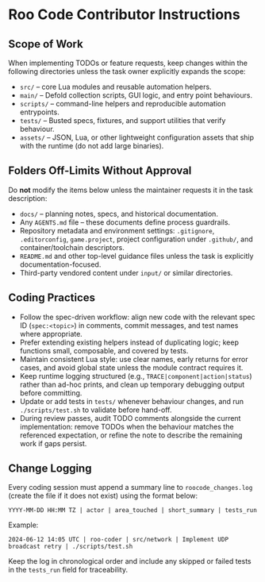 # Roo Code Contributor Instructions

## Scope of Work
When implementing TODOs or feature requests, keep changes within the following directories unless the task owner explicitly expands the scope:
- `src/` – core Lua modules and reusable automation helpers.
- `main/` – Defold collection scripts, GUI logic, and entry point behaviours.
- `scripts/` – command-line helpers and reproducible automation entrypoints.
- `tests/` – Busted specs, fixtures, and support utilities that verify behaviour.
- `assets/` – JSON, Lua, or other lightweight configuration assets that ship with the runtime (do not add large binaries).

## Folders Off-Limits Without Approval
Do **not** modify the items below unless the maintainer requests it in the task description:
- `docs/` – planning notes, specs, and historical documentation.
- Any `AGENTS.md` file – these documents define process guardrails.
- Repository metadata and environment settings: `.gitignore`, `.editorconfig`, `game.project`, project configuration under `.github/`, and container/toolchain descriptors.
- `README.md` and other top-level guidance files unless the task is explicitly documentation-focused.
- Third-party vendored content under `input/` or similar directories.

## Coding Practices
- Follow the spec-driven workflow: align new code with the relevant spec ID (`spec:<topic>`) in comments, commit messages, and test names where appropriate.
- Prefer extending existing helpers instead of duplicating logic; keep functions small, composable, and covered by tests.
- Maintain consistent Lua style: use clear names, early returns for error cases, and avoid global state unless the module contract requires it.
- Keep runtime logging structured (e.g., `TRACE|component|action|status`) rather than ad-hoc prints, and clean up temporary debugging output before committing.
- Update or add tests in `tests/` whenever behaviour changes, and run `./scripts/test.sh` to validate before hand-off.
- During review passes, audit TODO comments alongside the current implementation: remove TODOs when the behaviour matches the
  referenced expectation, or refine the note to describe the remaining work if gaps persist.

## Change Logging
Every coding session must append a summary line to `roocode_changes.log` (create the file if it does not exist) using the format below:
```
YYYY-MM-DD HH:MM TZ | actor | area_touched | short_summary | tests_run
```
Example:
```
2024-06-12 14:05 UTC | roo-coder | src/network | Implement UDP broadcast retry | ./scripts/test.sh
```
Keep the log in chronological order and include any skipped or failed tests in the `tests_run` field for traceability.
